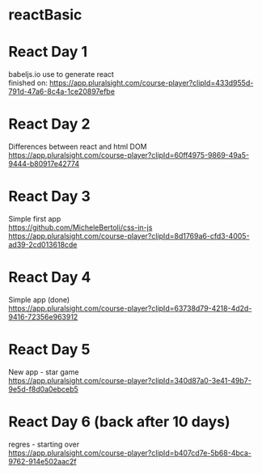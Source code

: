 # reactBasic

# React Day 1
babeljs.io use to generate react <br />
finished on: https://app.pluralsight.com/course-player?clipId=433d955d-791d-47a6-8c4a-1ce20897efbe <br />

# React Day 2
Differences between react and html DOM <br />
https://app.pluralsight.com/course-player?clipId=60ff4975-9869-49a5-9444-b80917e42774

# React Day 3
Simple first app <br />
https://github.com/MicheleBertoli/css-in-js <br />
https://app.pluralsight.com/course-player?clipId=8d1769a6-cfd3-4005-ad39-2cd013618cde

# React Day 4
Simple app (done) <br />
https://app.pluralsight.com/course-player?clipId=63738d79-4218-4d2d-9416-72356e963912

# React Day 5
New app - star game <br />
https://app.pluralsight.com/course-player?clipId=340d87a0-3e41-49b7-9e5d-f8d0a0ebceb5

# React Day 6 (back after 10 days)
regres - starting over <br />
https://app.pluralsight.com/course-player?clipId=b407cd7e-5b68-4bca-9762-914e502aac2f